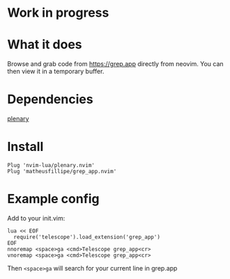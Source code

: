 # Work in progress

# What it does

Browse and grab code from https://grep.app directly from neovim. You can then view it in a temporary buffer.


# Dependencies

[plenary](https://github.com/nvim-lua/plenary.nvim)

# Install

```
Plug 'nvim-lua/plenary.nvim'
Plug 'matheusfillipe/grep_app.nvim'
```

# Example config

Add to your init.vim:

```
lua << EOF
  require('telescope').load_extension('grep_app')
EOF
nnoremap <space>ga <cmd>Telescope grep_app<cr>
vnoremap <space>ga <cmd>Telescope grep_app<cr>
```

Then `<space>ga` will search for your current line in grep.app
